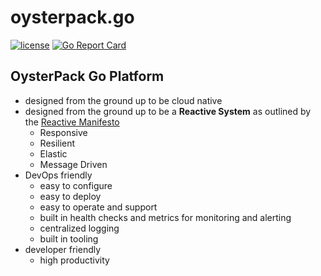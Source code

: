 # oysterpack.go 

[![license](https://img.shields.io/badge/license-APACHE-blue.svg)](LICENSE)
[![Go Report Card](https://goreportcard.com/badge/github.com/oysterpack/oysterpack.go)](https://goreportcard.com/report/github.com/oysterpack/oysterpack.go)

## OysterPack Go Platform
- designed from the ground up to be cloud native
- designed from the ground up to be a **Reactive System** as outlined by the [Reactive Manifesto](https://www.reactivemanifesto.org/) 
  - Responsive
  - Resilient
  - Elastic
  - Message Driven
- DevOps friendly
  - easy to configure
  - easy to deploy
  - easy to operate and support
  - built in health checks and metrics for monitoring and alerting
  - centralized logging
  - built in tooling
- developer friendly
  - high productivity



